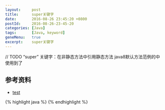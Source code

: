 ```yaml
---
layout:     post
title:      super关键字
date:       2016-08-26 23:45:20 +0800
postId:     2016-08-26-23-45-20
categories: [Java]
tags:       [Java, keyword]
geneMenu:   true
excerpt:    super关键字
---
```


// TODO “super” 关键字：在非静态方法中引用静态方法
java8默认方法范例的中使用到了


## 参考资料

* [test](test.html)

{% highlight java %}
{% endhighlight %}
